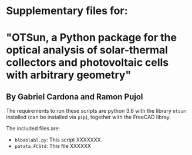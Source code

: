 # Supplementary files for: 
# "OTSun, a Python package for the optical analysis of solar-thermal collectors and photovoltaic cells with arbitrary geometry"
## By Gabriel Cardona and Ramon Pujol

The requirements to run these scripts are python 3.6 with the library `otsun` installed (can be installed via `pip`), together with the FreeCAD libray. 

The included files are:

* `blbablabl.py`: This script XXXXXXX.
* `patata.FCStd`: This file XXXXXX


